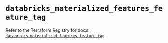 # `databricks_materialized_features_feature_tag`

Refer to the Terraform Registry for docs: [`databricks_materialized_features_feature_tag`](https://registry.terraform.io/providers/databricks/databricks/1.94.0/docs/resources/materialized_features_feature_tag).
